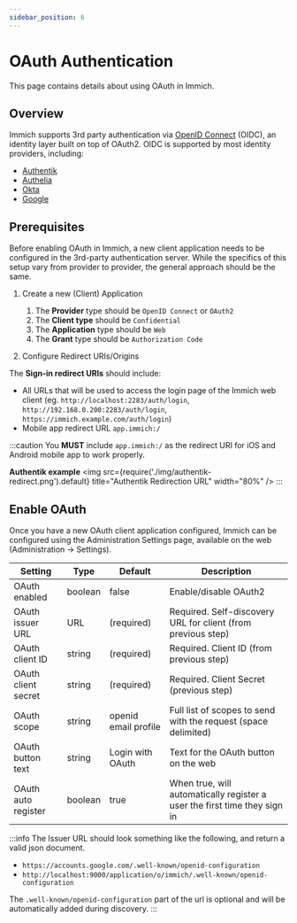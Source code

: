 ```yaml
---
sidebar_position: 6
---
```


# OAuth Authentication

This page contains details about using OAuth in Immich.

## Overview

Immich supports 3rd party authentication via [OpenID Connect][oidc] (OIDC), an identity layer built on top of OAuth2. OIDC is supported by most identity providers, including:

- [Authentik](https://goauthentik.io/integrations/sources/oauth/#openid-connect)
- [Authelia](https://www.authelia.com/configuration/identity-providers/open-id-connect/)
- [Okta](https://www.okta.com/openid-connect/)
- [Google](https://developers.google.com/identity/openid-connect/openid-connect)

## Prerequisites

Before enabling OAuth in Immich, a new client application needs to be configured in the 3rd-party authentication server. While the specifics of this setup vary from provider to provider, the general approach should be the same.

1. Create a new (Client) Application

   1. The **Provider** type should be `OpenID Connect` or `OAuth2`
   2. The **Client type** should be `Confidential`
   3. The **Application** type should be `Web`
   4. The **Grant** type should be `Authorization Code`

2. Configure Redirect URIs/Origins

The **Sign-in redirect URIs** should include:

- All URLs that will be used to access the login page of the Immich web client (eg. `http://localhost:2283/auth/login`, `http://192.168.0.200:2283/auth/login`, `https://immich.example.com/auth/login`)
- Mobile app redirect URL `app.immich:/`

:::caution
You **MUST** include `app.immich:/` as the redirect URI for iOS and Android mobile app to work properly.

**Authentik example**
<img src={require('./img/authentik-redirect.png').default} title="Authentik Redirection URL" width="80%" />
:::

## Enable OAuth

Once you have a new OAuth client application configured, Immich can be configured using the Administration Settings page, available on the web (Administration -> Settings).

| Setting             | Type    | Default              | Description                                                               |
| ------------------- | ------- | -------------------- | ------------------------------------------------------------------------- |
| OAuth enabled       | boolean | false                | Enable/disable OAuth2                                                     |
| OAuth issuer URL    | URL     | (required)           | Required. Self-discovery URL for client (from previous step)              |
| OAuth client ID     | string  | (required)           | Required. Client ID (from previous step)                                  |
| OAuth client secret | string  | (required)           | Required. Client Secret (previous step)                                   |
| OAuth scope         | string  | openid email profile | Full list of scopes to send with the request (space delimited)            |
| OAuth button text   | string  | Login with OAuth     | Text for the OAuth button on the web                                      |
| OAuth auto register | boolean | true                 | When true, will automatically register a user the first time they sign in |

:::info
The Issuer URL should look something like the following, and return a valid json document.

- `https://accounts.google.com/.well-known/openid-configuration`
- `http://localhost:9000/application/o/immich/.well-known/openid-configuration`

The `.well-known/openid-configuration` part of the url is optional and will be automatically added during discovery.
:::

[oidc]: https://openid.net/connect/
